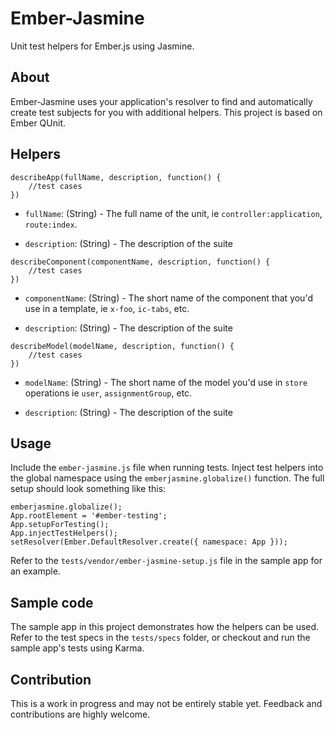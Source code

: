 Ember-Jasmine
=============

Unit test helpers for Ember.js using Jasmine.

About
-----

Ember-Jasmine uses your application's resolver to find and automatically create test subjects for you with additional helpers. This project is based on Ember QUnit.

Helpers
-------

```
describeApp(fullName, description, function() {
	//test cases
})
```

- `fullName`: (String) - The full name of the unit, ie
  `controller:application`, `route:index`.

- `description`: (String) - The description of the suite


```
describeComponent(componentName, description, function() {
	//test cases
})
```

- `componentName`: (String) - The short name of the component that you'd use in a
  template, ie `x-foo`, `ic-tabs`, etc.

- `description`: (String) - The description of the suite


```
describeModel(modelName, description, function() {
	//test cases
})
```

- `modelName`: (String) - The short name of the model you'd use in `store`
  operations ie `user`, `assignmentGroup`, etc.

- `description`: (String) - The description of the suite


Usage
-----

Include the `ember-jasmine.js` file when running tests. Inject test helpers into the global namespace using the `emberjasmine.globalize()` function. The full setup should look something like this:

```
emberjasmine.globalize();
App.rootElement = '#ember-testing';
App.setupForTesting();
App.injectTestHelpers();
setResolver(Ember.DefaultResolver.create({ namespace: App }));
```

Refer to the `tests/vendor/ember-jasmine-setup.js` file in the sample app for an example.


Sample code
-----------

The sample app in this project demonstrates how the helpers can be used. Refer to the test specs in the `tests/specs` folder, or checkout and run the sample app's tests using Karma.


Contribution
------------

This is a work in progress and may not be entirely stable yet. Feedback and contributions are highly welcome.